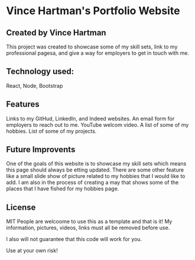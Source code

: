 # Vince Hartman's Portfolio Website

## Created by Vince Hartman

This project was created to showcase some of my skill sets, link to my professional pagesa, and give a way for employers to get in touch with me.

## Technology used:

React, Node, Bootstrap

## Features

Links to my GitHud, LinkedIn, and Indeed websites.
An email form for employers to reach out to me.
YouTube welcom video.
A list of some of my hobbies.
List of some of my projects.

## Future Improvents

One of the goals of this website is to showcase my skill sets which means this page should always be etting updated.
There are some other feature like a small slide show of picture related to my hobbies that I would like to add.
I am also in the process of creating a may that shows some of the places that I have fished for my hobbies page.

## License

MIT
People are welcoome to use this as a template and that is it! My information, pictures, videos, links must all be removed before use.

I also will not guarantee that this code will work for you.

Use at your own risk!
